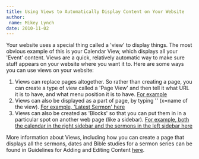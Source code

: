 ```yaml
---
title: Using Views to Automatically Display Content on Your Website
author:
 name: Mikey Lynch
date: 2010-11-02
---
```


Your website uses a special thing called a 'view' to display things. The most obvious example of this is your Calendar View, which displays all your 'Event' content. Views are a quick, relatively automatic way to make sure stuff appears on your website where you want it to. Here are some ways you can use views on your website:

1. Views can replace pages altogether. So rather than creating a page, you can create a type of view called a 'Page View' and then tell it what URL it is to have, and what menu position it is to have. [For example](https://ufcutas.org/Resources/General)
1. Views can also be displayed as a part of page, by typing '' (x=name of the view). [For example, 'Latest Sermon' here](https://ufcutas.org/resources/sermons)
1. Views can also be created as 'Blocks' so that you can put them in in a particular spot on another web page (like a sidebar). [For example, both the calendar in the right sidebar and the sermons in the left sidebar here](https://ufcutas.org/romans)


More information about Views, including how you can create a page that displays all the sermons, dates and Bible studies for a sermon series can be found in Guidelines for Adding and Editing Content [here](https://vision100.org/ITdocs).
